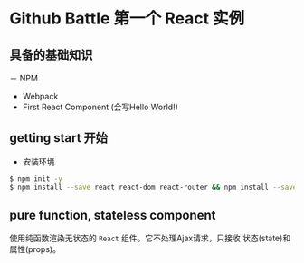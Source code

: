 # Github Battle 第一个 React 实例
## 具备的基础知识
－ NPM
- Webpack
- First React Component (会写Hello World!)
## getting start 开始
- 安装环境
```sh
$ npm init -y
$ npm install --save react react-dom react-router && npm install --save-dev html-webpack-plugin webpack webpack-dev-server babel-{core,loader} babel-preset-{react,es2015,react-hmre}
```
## pure function, stateless component
使用纯函数渲染无状态的 `React` 组件。它不处理Ajax请求，只接收 状态(state)和属性(props)。
